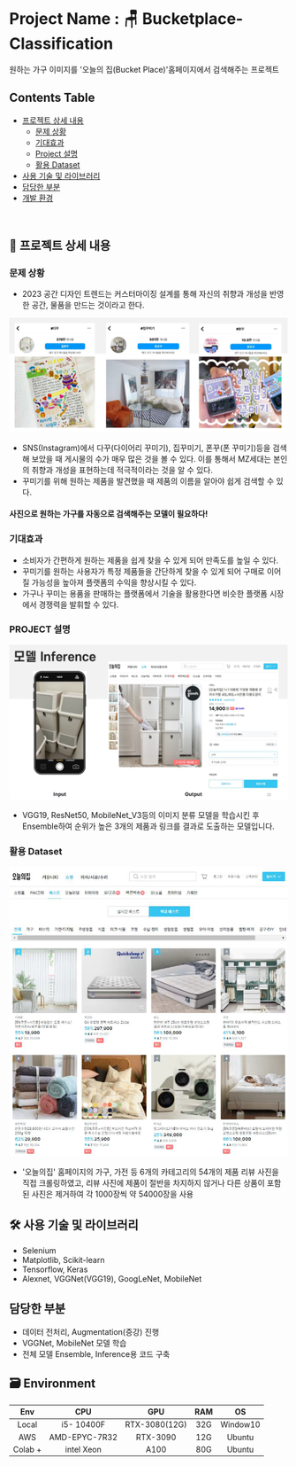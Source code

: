 # Project Name : 🪑 Bucketplace-Classification
원하는 가구 이미지를 '오늘의 집(Bucket Place)'홈페이지에서 검색해주는 프로젝트

## Contents Table
- [프로젝트 상세 내용](#프로젝트-상세-내용)
    - [문제 상황](#문제-상황)
    - [기대효과](#기대효과)
    - [Project 설명](#PROJECT-설명)
    - [활용 Dataset](#활용-Dataset)
- [사용 기술 및 라이브러리](#사용-기술-및-라이브러리)
- [담당한 부분](#담당한-부분) 
- [개발 환경](#Environment)
</br>

## 📖 프로젝트 상세 내용
### 문제 상황

- 2023 공간 디자인 트렌드는 커스터마이징 설계를 통해 자신의 취향과 개성을 반영한 공간, 물품을 만드는 것이라고 한다.

![Alt text](image.png)

- SNS(Instagram)에서 다꾸(다이어리 꾸미기), 집꾸미기, 폰꾸(폰 꾸미기)등을 검색해 보았을 때 게시물의 수가 매우 많은 것을 볼 수 있다. 이를 통해서 MZ세대는 본인의 취향과 개성을 표현하는데 적극적이라는 것을 알 수 있다.
- 꾸미기를 위해 원하는 제품을 발견했을 때 제품의 이름을 알아야 쉽게 검색할 수 있다.

#### **사진으로 원하는 가구를 자동으로 검색해주는 모델이 필요하다!**

### 기대효과 
- 소비자가 간편하게 원하는 제품을 쉽게 찾을 수 있게 되어 만족도를 높일 수 있다.
- 꾸미기를 원하는 사용자가 특정 제품들을 간단하게 찾을 수 있게 되어 구매로 이어질 가능성을 높아져 플랫폼의 수익을 향상시킬 수 있다.
- 가구나 꾸미는 용품을 판매하는 플랫폼에서 기술을 활용한다면 비슷한 플랫폼 시장에서 경쟁력을 발휘할 수 있다.

### PROJECT 설명 

![Alt text](image-1.png)
- VGG19, ResNet50, MobileNet_V3등의 이미지 분류 모델을 학습시킨 후 Ensemble하여 순위가 높은 3개의 제품과 링크를 결과로 도출하는 모델입니다.


### 활용 Dataset
![Alt text](image-2.png)

- '오늘의집' 홈페이지의 가구, 가전 등 6개의 카테고리의 54개의 제품 리뷰 사진을 직접 크롤링하였고, 리뷰 사진에 제품이 절반을 차지하지 않거나 다른 상품이 포함된 사진은 제거하여 각 1000장씩 약 54000장을 사용


## 🛠️ 사용 기술 및 라이브러리
- Selenium
- Matplotlib, Scikit-learn
- Tensorflow, Keras
- Alexnet, VGGNet(VGG19), GoogLeNet, MobileNet

## 담당한 부분
- 데이터 전처리, Augmentation(증강) 진행
- VGGNet, MobileNet 모델 학습
- 전체 모델 Ensemble, Inference용 코드 구축

## 🗃️ Environment

| Env |CPU | GPU | RAM | OS 
|:--:|:--:|:--:|:--:|:--:|
| Local | i5- 10400F | RTX-3080(12G) | 32G| Window10 |
| AWS |  AMD-EPYC-7R32 | RTX-3090| 12G| Ubuntu |
| Colab + | intel Xeon | A100 | 80G | Ubuntu |